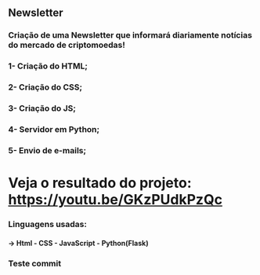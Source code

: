 ## Newsletter 
### Criação de uma Newsletter que informará diariamente notícias do mercado de criptomoedas!

### 1- Criação do HTML;
### 2- Criação do CSS;
### 3- Criação do JS;
### 4- Servidor em Python;
### 5- Envio de e-mails;


# Veja o resultado do projeto: https://youtu.be/GKzPUdkPzQc


### Linguagens usadas:
#### -> Html - CSS - JavaScript - Python(Flask)

### Teste commit


